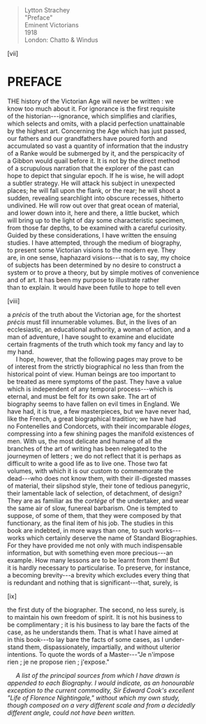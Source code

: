 > Lytton Strachey  
> "Preface"  
> Eminent Victorians  
> 1918  
> London:  Chatto & Windus  

[vii]  

PREFACE
=======

THE history of the Victorian Age will never be written : we  
know too much about it. For ignorance is the first requisite  
of the historian---ignorance, which simplifies and clarifies,  
which selects and omits, with a placid perfection unattainable  
by the highest art. Concerning the Age which has just passed,  
our fathers and our grandfathers have poured forth and  
accumulated so vast a quantity of information that the industry  
of a Ranke would be submerged by it, and the perspicacity of  
a Gibbon would quail before it. It is not by the direct method  
of a scrupulous narration that the explorer of the past can  
hope to depict that singular epoch. If he is wise, he will adopt  
a subtler strategy. He will attack his subject in unexpected  
places; he will fall upon the flank, or the rear; he will shoot a  
sudden, revealing searchlight into obscure recesses, hitherto  
undivined. He will row out over that great ocean of material,  
and lower down into it, here and there, a little bucket, which  
will bring up to the light of day some characteristic specimen,  
from those far depths, to be examined with a careful curiosity.  
Guided by these considerations, I have written the ensuing  
studies. I have attempted, through the medium of biography,  
to present some Victorian visions to the modern eye. They  
are, in one sense, haphazard visions---that is to say, my choice  
of subjects has been determined by no desire to construct a  
system or to prove a theory, but by simple motives of convenience  
and of art. It has been my purpose to illustrate rather  
than to explain. It would have been futile to hope to tell even  

[viii]   

a *précis* of the truth about the Victorian age, for the shortest  
*précis* must fill innumerable volumes. But, in the lives of an  
ecclesiastic, an educational authority, a woman of action, and a  
man of adventure, I have sought to examine and elucidate  
certain fragments of the truth which took my fancy and lay to  
my hand.  
&nbsp;&nbsp;&nbsp;&nbsp;&nbsp;I hope, however, that the following pages may prove to be  
of interest from the strictly biographical no less than from the  
historical point of view. Human beings are too important to  
be treated as mere symptoms of the past. They have a value  
which is independent of any temporal process---which is  
eternal, and must be felt for its own sake. The art of  
biography seems to have fallen on evil times in England. We  
have had, it is true, a few masterpieces, but we have never had,  
like the French, a great biographical tradition; we have had  
no Fontenelles and Condorcets, with their incomparable *èloges*,  
compressing into a few shining pages the manifold existences of  
men. With us, the most delicate and humane of all the  
branches of the art of writing has been relegated to the  
journeymen of letters ; we do not reflect that it is perhaps as  
difficult to write a good life as to live one. Those two fat  
volumes, with which it is our custom to commemorate the  
dead---who does not know them, with their ill-digested masses  
of material, their slipshod style, their tone of tedious panegyric,  
their lamentable lack of selection, of detachment, of design?  
They are as familiar as the *cortége* of the undertaker, and wear  
the same air of slow, funereal barbarism. One is tempted to  
suppose, of some of them, that they were composed by that  
functionary, as the final item of his job. The studies in this  
book are indebted, in more ways than one, to such works---  
works which certainly deserve the name of Standard Biographies.  
For they have provided me not only with much indispensable  
information, but with something even more precious---an  
example. How many lessons are to be learnt from them! But  
it is hardly necessary to particularise. To preserve, for instance,  
a becoming brevity---a brevity which excludes every thing that  
is redundant and nothing that is significant---that, surely, is  

[ix]  

the first duty of the biographer. The second, no less surely, is  
to maintain his own freedom of spirit. It is not his business to  
be complimentary ; it is his business to lay bare the facts of the  
case, as he understands them. That is what I have aimed at  
in this book---to lay bare the facts of some cases, as I under-  
stand them, dispassionately, impartially, and without ulterior  
intentions. To quote the words of a Master---"Je n'impose  
rien ; je ne propose rien ; j'expose."  



&nbsp;&nbsp;&nbsp;&nbsp;&nbsp;*A list of the principal sources from which I have drawn is*  
*appended to each Biography. I would indicate, as an honourable*  
*exception to the current commodity, Sir Edward Cook's excellent*  
*"Life of Florence Nightingale," without which my own study,*  
*though composed on a very different scale and from a decidedly*  
*different angle, could not have been written.*  
